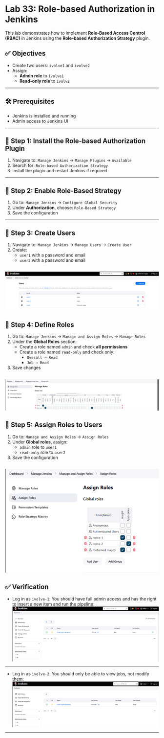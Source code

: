 # Lab 33: Role-based Authorization in Jenkins

This lab demonstrates how to implement **Role-Based Access Control (RBAC)** in Jenkins using the **Role-based Authorization Strategy** plugin.

## ✅ Objectives

- Create two users: `ivolve1` and `ivolve2`
- Assign:
  - **Admin role** to `ivolve1`
  - **Read-only role** to `ivolv2`

---

## 🛠️ Prerequisites

- Jenkins is installed and running
- Admin access to Jenkins UI

---

## 🔌 Step 1: Install the Role-based Authorization Plugin

1. Navigate to: `Manage Jenkins` → `Manage Plugins` → `Available`
2. Search for: `Role-based Authorization Strategy`
3. Install the plugin and restart Jenkins if required

---

## 🔐 Step 2: Enable Role-Based Strategy

1. Go to: `Manage Jenkins` → `Configure Global Security`
2. Under **Authorization**, choose: `Role-Based Strategy`
3. Save the configuration

---

## 👤 Step 3: Create Users

1. Navigate to: `Manage Jenkins` → `Manage Users` → `Create User`
2. Create:
   - `user1` with a password and email
   - `user2` with a password and email

![image](https://github.com/Mohamedmagdy220/iVolve-OTJ-/blob/main/jenkins/lab33-role-based-authorization/images/users.png)
---

## 🧾 Step 4: Define Roles

1. Go to: `Manage Jenkins` → `Manage and Assign Roles` → `Manage Roles`
2. Under the **Global Roles** section:
   - Create a role named `admin` and check **all permissions**
   - Create a role named `read-only` and check only:
     - `Overall → Read`
     - `Job → Read`
3. Save changes

![image](https://github.com/Mohamedmagdy220/iVolve-OTJ-/blob/main/jenkins/lab33-role-based-authorization/images/global%20roles.png)
---

## 📌 Step 5: Assign Roles to Users

1. Go to: `Manage and Assign Roles` → `Assign Roles`
2. Under **Global roles**, assign:
   - `admin` role to `user1`
   - `read-only` role to `user2`
3. Save the configuration

![image](https://github.com/Mohamedmagdy220/iVolve-OTJ-/blob/main/jenkins/lab33-role-based-authorization/images/assign%20roles.png)
---

## ✅ Verification

- Log in as `ivolve-1`: You should have full admin access and has the right to insert a new item and run the pipeline:
![ivolve-1](https://github.com/Mohamedmagdy220/iVolve-OTJ-/blob/main/jenkins/lab33-role-based-authorization/images/user-1.png)
---
- Log in as `ivolve-2`: You should only be able to view jobs, not modify them:
![ivolve-2](https://github.com/Mohamedmagdy220/iVolve-OTJ-/blob/main/jenkins/lab33-role-based-authorization/images/user-2.png)
---

